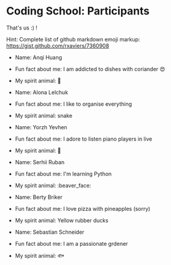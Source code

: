 # Coding School: Participants

That's us :) !

Hint: Complete list of github markdown emoji markup: https://gist.github.com/rxaviers/7360908

- Name: Anqi Huang
- Fun fact about me: I am addicted to dishes with coriander :heart_eyes:
- My spirit animal: :panda_face:

- Name: Alona Lelchuk
- Fun fact about me: I like to organise everything
- My spirit animal: snake 

- Name: Yorzh Yevhen
- Fun fact about me: I adore to listen piano players in live
- My spirit animal:  :dolphin:

- Name: Serhii Ruban
- Fun fact about me: I'm learning Python
- My spirit animal: :beaver_face:

- Name: Berty Briker
- Fun fact about me: I love pizza with pineapples (sorry)
- My spirit animal: Yellow rubber ducks

- Name: Sebastian Schneider
- Fun fact about me: I am a passionate grdener
- My spirit animal: :fish:


